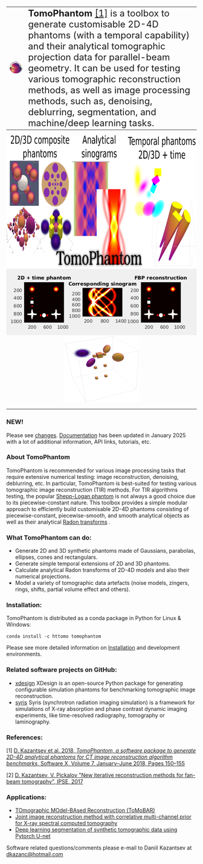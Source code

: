 <table>
    <tr>
        <td>
        <div align="left">
          <img src="docs/source/_static/tomophantom_logo.png" width="550"><br>  
        </div>
        </td>
        <td>
        <font size="5"><b> TomoPhantom </b> <a href="https://doi.org/10.1016/j.softx.2018.05.003">[1]</a> is a toolbox to generate customisable 2D-4D phantoms (with a temporal capability) and their analytical tomographic projection data for parallel-beam geometry. It can be used for testing various tomographic reconstruction methods, as well as image processing methods, such as, denoising, deblurring, segmentation, and machine/deep learning tasks. </font>
        </td>
    </tr>
</table>

<div align="center">
  <img src="docs/source/_static/tomophantom_apps.png" height="350"><br>
  <img src="docs/source/_static/models2Dtime/2DtModel14.gif" height="175"><img src="docs/source/_static/models4D/model11_4D.gif "height="175" width="200"><br>
</div>

****************

### NEW!
Please see [changes](CHANGES.md). <a href="https://dkazanc.github.io/TomoPhantom/index.html">Documentation</a> has been updated in January 2025 with 
a lot of additional information, API links, tutorials, etc.

 <div class="post-content">
        <h3 class="post-title">About TomoPhantom </h3>
        <p> TomoPhantom is recommended for various image processing tasks that require extensive numerical testing: image reconstruction, denoising, deblurring, etc. In particular, TomoPhantom is best-suited for testing various tomographic image reconstruction (TIR) methods. For TIR algorithms testing, the popular <a href="https://en.wikipedia.org/wiki/Shepp%E2%80%93Logan_phantom">Shepp-Logan phantom</a> is not always a good choice due to its piecewise-constant nature. This toolbox provides a simple modular approach to efficiently build customisable 2D-4D phantoms consisting of piecewise-constant, piecewise-smooth, and smooth analytical objects as well as their analytical <a href="https://en.wikipedia.org/wiki/Radon_transform">Radon transforms</a> .
        </p>
 </div>

### What **TomoPhantom** can do:         
 * Generate 2D and 3D synthetic phantoms made of Gaussians, parabolas, ellipses, cones and rectangulars.
 * Generate simple temporal extensions of 2D and 3D phantoms.
 * Calculate analytical Radon transforms of 2D-4D models and also their numerical projections.
 * Model a variety of tomographic data artefacts (noise models, zingers, rings, shifts, partial volume effect and others). 
 
### Installation:
TomoPhantom is distributed as a conda package in Python for Linux & Windows:
```
conda install -c httomo tomophantom
```
Please see more detailed information on <a href="https://dkazanc.github.io/TomoPhantom/howto/installation.html">Installation</a> and development environments.

### Related software projects on GitHub:
- [xdesign](https://github.com/tomography/xdesign) XDesign is an open-source Python package for generating configurable simulation phantoms for benchmarking tomographic image reconstruction.
- [syris](https://github.com/ufo-kit/syris) Syris (synchrotron radiation imaging simulation) is a framework for simulations of X-ray absorption and phase contrast dynamic imaging experiments, like time-resolved radiography, tomography or laminography.

### References:

[1] [D. Kazantsev et al. 2018, *TomoPhantom, a software package to generate 2D-4D analytical phantoms for CT image reconstruction algorithm benchmarks*, Software X, Volume 7, January–June 2018, Pages 150–155](https://doi.org/10.1016/j.softx.2018.05.003)

[2] [D. Kazantsev, V. Pickalov "New iterative reconstruction methods for fan-beam tomography", IPSE, 2017](https://doi.org/10.1080/17415977.2017.1340946)

### Applications:
* [TOmographic MOdel-BAsed Reconstruction (ToMoBAR)](https://github.com/dkazanc/ToMoBAR)
* [Joint image reconstruction method with correlative multi-channel prior for X-ray spectral computed tomography](https://github.com/dkazanc/multi-channel-X-ray-CT)
* [Deep learning segmentation of synthetic tomographic data using Pytorch U-net](https://github.com/dkazanc/U-Net-tomography)

Software related questions/comments please e-mail to Daniil Kazantsev at dkazanc@hotmail.com
